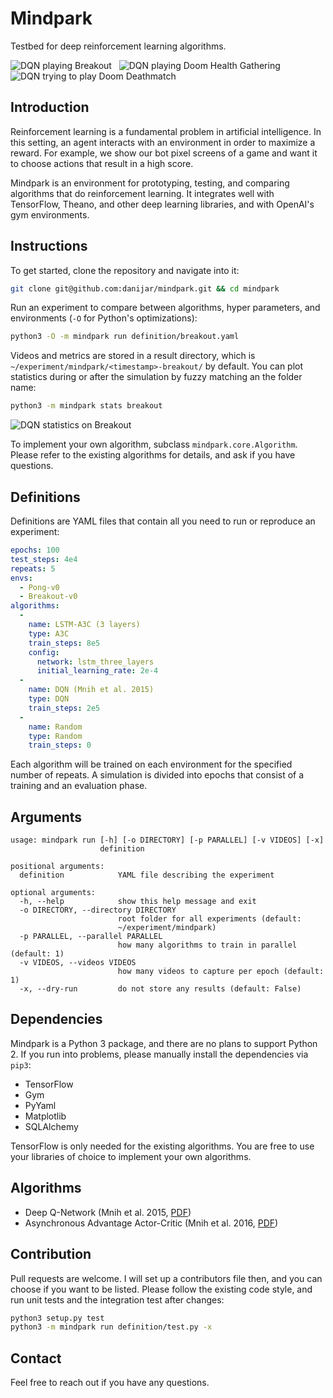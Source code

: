 Mindpark
========

Testbed for deep reinforcement learning algorithms.

![DQN playing Breakout](http://imgur.com/zmwTvUx.gif)&nbsp;&nbsp;
![DQN playing Doom Health Gathering](http://imgur.com/ADsdHUM.gif)&nbsp;&nbsp;
![DQN trying to play Doom Deathmatch](http://imgur.com/WKDVGtx.gif)

## Introduction

Reinforcement learning is a fundamental problem in artificial intelligence. In
this setting, an agent interacts with an environment in order to maximize a
reward. For example, we show our bot pixel screens of a game and want it to
choose actions that result in a high score.

Mindpark is an environment for prototyping, testing, and comparing algorithms
that do reinforcement learning. It integrates well with TensorFlow, Theano, and
other deep learning libraries, and with OpenAI's gym environments.

## Instructions

To get started, clone the repository and navigate into it:

```sh
git clone git@github.com:danijar/mindpark.git && cd mindpark
```

Run an experiment to compare between algorithms, hyper parameters, and
environments (`-O` for Python's optimizations):

```sh
python3 -O -m mindpark run definition/breakout.yaml
```

Videos and metrics are stored in a result directory, which is
`~/experiment/mindpark/<timestamp>-breakout/` by default. You can plot
statistics during or after the simulation by fuzzy matching an the folder name:

```sh
python3 -m mindpark stats breakout
```

![DQN statistics on Breakout](http://i.imgur.com/eh1K0Zl.png)

To implement your own algorithm, subclass `mindpark.core.Algorithm`. Please
refer to the existing algorithms for details, and ask if you have questions.

## Definitions

Definitions are YAML files that contain all you need to run or reproduce an
experiment:

```yaml
epochs: 100
test_steps: 4e4
repeats: 5
envs:
  - Pong-v0
  - Breakout-v0
algorithms:
  -
    name: LSTM-A3C (3 layers)
    type: A3C
    train_steps: 8e5
    config:
      network: lstm_three_layers
      initial_learning_rate: 2e-4
  -
    name: DQN (Mnih et al. 2015)
    type: DQN
    train_steps: 2e5
  -
    name: Random
    type: Random
    train_steps: 0
```

Each algorithm will be trained on each environment for the specified number of
repeats. A simulation is divided into epochs that consist of a training and an
evaluation phase.

## Arguments

```
usage: mindpark run [-h] [-o DIRECTORY] [-p PARALLEL] [-v VIDEOS] [-x]
                    definition

positional arguments:
  definition            YAML file describing the experiment

optional arguments:
  -h, --help            show this help message and exit
  -o DIRECTORY, --directory DIRECTORY
                        root folder for all experiments (default:
                        ~/experiment/mindpark)
  -p PARALLEL, --parallel PARALLEL
                        how many algorithms to train in parallel (default: 1)
  -v VIDEOS, --videos VIDEOS
                        how many videos to capture per epoch (default: 1)
  -x, --dry-run         do not store any results (default: False)
```

## Dependencies

Mindpark is a Python 3 package, and there are no plans to support Python 2. If
you run into problems, please manually install the dependencies via `pip3`:

- TensorFlow
- Gym
- PyYaml
- Matplotlib
- SQLAlchemy

TensorFlow is only needed for the existing algorithms. You are free to use your
libraries of choice to implement your own algorithms.

## Algorithms

- Deep Q-Network (Mnih et al. 2015, [PDF][dqn-paper])
- Asynchronous Advantage Actor-Critic (Mnih et al. 2016, [PDF][a3c-paper])

[dqn-paper]: https://storage.googleapis.com/deepmind-data/assets/papers/DeepMindNature14236Paper.pdf
[a3c-paper]: https://arxiv.org/pdf/1602.01783v2.pdf

## Contribution

Pull requests are welcome. I will set up a contributors file then, and you can
choose if you want to be listed. Please follow the existing code style, and run
unit tests and the integration test after changes:

```sh
python3 setup.py test
python3 -m mindpark run definition/test.py -x
```

## Contact

Feel free to reach out if you have any questions.
